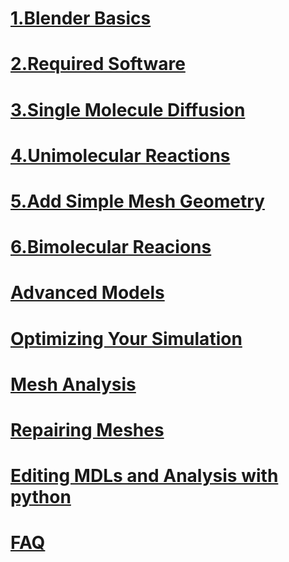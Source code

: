 # [1.Blender Basics]()

# [2.Required Software]()

# [3.Single Molecule Diffusion]()

# [4.Unimolecular Reactions]()

# [5.Add Simple Mesh Geometry]()

# [6.Bimolecular Reacions]()

# [Advanced Models]()

# [Optimizing Your Simulation]()

# [Mesh Analysis]()

# [Repairing Meshes]()

# [Editing MDLs and Analysis with python]()

# [FAQ]()
